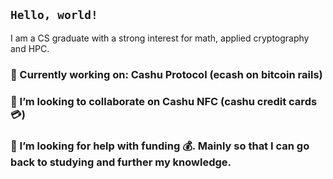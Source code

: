 ## `Hello, world!`
I am a CS graduate with a strong interest for math, applied cryptography and HPC.

### 🔭 Currently working on: Cashu Protocol (ecash on bitcoin rails)
### 👯 I’m looking to collaborate on Cashu NFC (cashu credit cards 💳)
### 🤔 I’m looking for help with funding 💰. Mainly so that I can go back to studying and further my knowledge.
